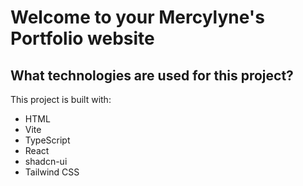 # Welcome to your Mercylyne's Portfolio website

## What technologies are used for this project?

This project is built with:

- HTML
- Vite
- TypeScript
- React
- shadcn-ui
- Tailwind CSS

